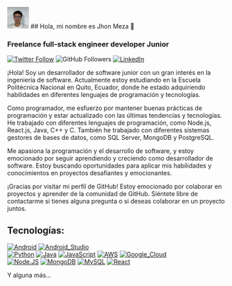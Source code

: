 <img src="/Foto.jpg" alt="Texto alternativo" width="50" height="50"> </img> ## Hola, mi nombre es Jhon Meza 👋

### Freelance full-stack engineer developer Junior


[![Twitter Follow](https://img.shields.io/twitter/follow/JhonMG07?style=social)](https://twitter.com/JhonMeza07)
![GitHub Followers](https://img.shields.io/github/followers/JhonMG07?style=social)
[![LinkedIn](https://img.shields.io/badge/LinkedIn-Profile-blue)](https://www.linkedin.com/in/jhon-meza07/)

¡Hola! Soy un desarrollador de software junior con un gran interés en la ingeniería de software. Actualmente estoy estudiando en la Escuela Politécnica Nacional en Quito, Ecuador, donde he estado adquiriendo habilidades en diferentes lenguajes de programación y tecnologías.

Como programador, me esfuerzo por mantener buenas prácticas de programación y estar actualizado con las últimas tendencias y tecnologías. He trabajado con diferentes lenguajes de programación, como Node.js, React.js, Java, C++ y C. También he trabajado con diferentes sistemas gestores de bases de datos, como SQL Server, MongoDB y PostgreSQL.

Me apasiona la programación y el desarrollo de software, y estoy emocionado por seguir aprendiendo y creciendo como desarrollador de software. Estoy buscando oportunidades para aplicar mis habilidades y conocimientos en proyectos desafiantes y emocionantes.

¡Gracias por visitar mi perfil de GitHub! Estoy emocionado por colaborar en proyectos y aprender de la comunidad de GitHub. Siéntete libre de contactarme si tienes alguna pregunta o si deseas colaborar en un proyecto juntos.

## Tecnologías:
[![Android](https://img.shields.io/badge/Android-3DDC84?style=for-the-badge&logo=android&logoColor=white&labelColor=101010)]()
[![Android_Studio](https://img.shields.io/badge/Android_Studio-3DDC84?style=for-the-badge&logo=android-studio&logoColor=white&labelColor=101010)]()
</br>
[![Python](https://img.shields.io/badge/Python-yellow?style=for-the-badge&logo=python&logoColor=white&labelColor=101010)]()
[![Java](https://img.shields.io/badge/Java-007396?style=for-the-badge&logo=java&logoColor=white&labelColor=101010)]()
[![JavaScript](https://img.shields.io/badge/JavaScript-F7DF1E?style=for-the-badge&logo=javascript&logoColor=white&labelColor=101010)]()
[![AWS](https://img.shields.io/badge/AWS-232F3E?style=for-the-badge&logo=amazon-aws&logoColor=white&labelColor=101010)]()
[![Google_Cloud](https://img.shields.io/badge/Google_Cloud-4285F4?style=for-the-badge&logo=googlecloud&logoColor=white&labelColor=101010)]()
</br>
[![Node.JS](https://img.shields.io/badge/Node.JS-339933?style=for-the-badge&logo=node.js&logoColor=white&labelColor=101010)]()
[![MongoDB](https://img.shields.io/badge/MongoDB-47A248?style=for-the-badge&logo=mongodb&logoColor=white&labelColor=101010)]()
[![MySQL](https://img.shields.io/badge/MySQL-4479A1?style=for-the-badge&logo=mysql&logoColor=white&labelColor=101010)]()
[![React](https://img.shields.io/badge/React-61DAFB?style=for-the-badge&logo=react&logoColor=white&labelColor=101010)]()
</br>

Y alguna más...


